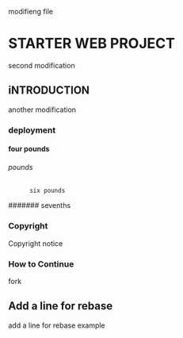 modifieng file

# STARTER WEB PROJECT
second modification

## iNTRODUCTION
another modification

### deployment


#### four pounds

###### pounds


######   
          six pounds
		  
#######
		  sevenths
		  
### Copyright
Copyright notice

### How to Continue
fork 

## Add a line for rebase
add a line  for rebase example